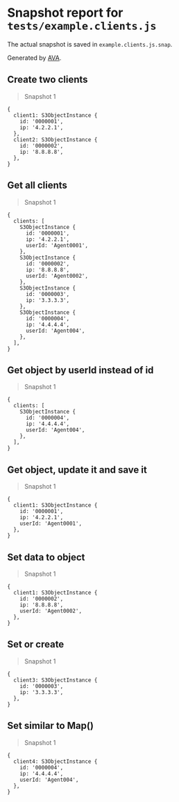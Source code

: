 # Snapshot report for `tests/example.clients.js`

The actual snapshot is saved in `example.clients.js.snap`.

Generated by [AVA](https://avajs.dev).

## Create two clients

> Snapshot 1

    {
      client1: S3ObjectInstance {
        id: '0000001',
        ip: '4.2.2.1',
      },
      client2: S3ObjectInstance {
        id: '0000002',
        ip: '8.8.8.8',
      },
    }

## Get all clients

> Snapshot 1

    {
      clients: [
        S3ObjectInstance {
          id: '0000001',
          ip: '4.2.2.1',
          userId: 'Agent0001',
        },
        S3ObjectInstance {
          id: '0000002',
          ip: '8.8.8.8',
          userId: 'Agent0002',
        },
        S3ObjectInstance {
          id: '0000003',
          ip: '3.3.3.3',
        },
        S3ObjectInstance {
          id: '0000004',
          ip: '4.4.4.4',
          userId: 'Agent004',
        },
      ],
    }

## Get object by userId instead of id

> Snapshot 1

    {
      clients: [
        S3ObjectInstance {
          id: '0000004',
          ip: '4.4.4.4',
          userId: 'Agent004',
        },
      ],
    }

## Get object, update it and save it

> Snapshot 1

    {
      client1: S3ObjectInstance {
        id: '0000001',
        ip: '4.2.2.1',
        userId: 'Agent0001',
      },
    }

## Set data to object

> Snapshot 1

    {
      client1: S3ObjectInstance {
        id: '0000002',
        ip: '8.8.8.8',
        userId: 'Agent0002',
      },
    }

## Set or create

> Snapshot 1

    {
      client3: S3ObjectInstance {
        id: '0000003',
        ip: '3.3.3.3',
      },
    }

## Set similar to Map()

> Snapshot 1

    {
      client4: S3ObjectInstance {
        id: '0000004',
        ip: '4.4.4.4',
        userId: 'Agent004',
      },
    }
